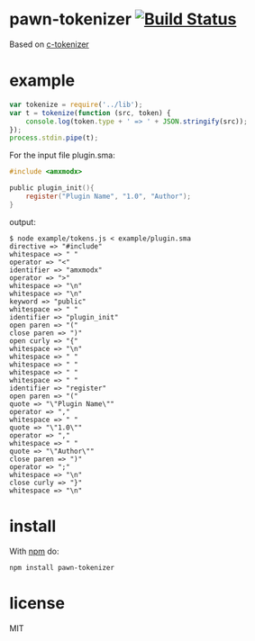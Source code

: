 pawn-tokenizer [![Build Status](https://travis-ci.org/ertrzyiks/pawn-tokenizer.svg?branch=master)](https://travis-ci.org/ertrzyiks/pawn-tokenizer)
==============

Based on [c-tokenizer](https://github.com/substack/c-tokenizer)

# example

``` js
var tokenize = require('../lib');
var t = tokenize(function (src, token) {
    console.log(token.type + ' => ' + JSON.stringify(src));
});
process.stdin.pipe(t);
```

For the input file plugin.sma:

``` c
#include <amxmodx>

public plugin_init(){
    register("Plugin Name", "1.0", "Author");
}
```

output:

```
$ node example/tokens.js < example/plugin.sma
directive => "#include"
whitespace => " "
operator => "<"
identifier => "amxmodx"
operator => ">"
whitespace => "\n"
whitespace => "\n"
keyword => "public"
whitespace => " "
identifier => "plugin_init"
open paren => "("
close paren => ")"
open curly => "{"
whitespace => "\n"
whitespace => " "
whitespace => " "
whitespace => " "
whitespace => " "
identifier => "register"
open paren => "("
quote => "\"Plugin Name\""
operator => ","
whitespace => " "
quote => "\"1.0\""
operator => ","
whitespace => " "
quote => "\"Author\""
close paren => ")"
operator => ";"
whitespace => "\n"
close curly => "}"
whitespace => "\n"
```

# install

With [npm](https://npmjs.org) do:

```
npm install pawn-tokenizer
```

# license

MIT
